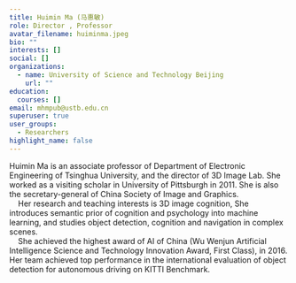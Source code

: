 ```yaml
---
title: Huimin Ma (马惠敏)
role: Director , Professor
avatar_filename: huiminma.jpeg
bio: ""
interests: []
social: []
organizations:
  - name: University of Science and Technology Beijing
    url: ""
education:
  courses: []
email: mhmpub@ustb.edu.cn
superuser: true
user_groups:
  - Researchers
highlight_name: false
---
```

Huimin Ma is an associate professor of Department of Electronic Engineering of Tsinghua University, and the director of 3D Image Lab. She worked as a visiting scholar in University of Pittsburgh in 2011. She is also the secretary-general of China Society of Image and Graphics.\
    Her research and teaching interests is 3D image cognition, She introduces semantic prior of cognition and psychology into machine learning, and studies object detection, cognition and navigation in complex scenes.\
    She achieved the highest award of AI of China (Wu Wenjun Artificial Intelligence Science and Technology Innovation Award, First Class), in 2016. Her team achieved top performance in the international evaluation of object detection for autonomous driving on KITTI Benchmark.
